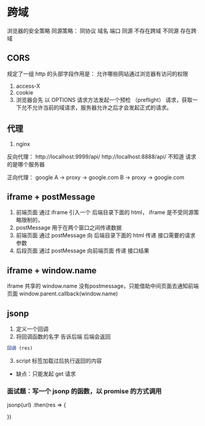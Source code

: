 # 跨域
  浏览器的安全策略
  同源策略：
  同协议 域名 端口 同源 不存在跨域
  不同源 存在跨域

## CORS
  规定了一组 http 的头部字段作用是：
  允许哪些网站通过浏览器有访问的权限
  1. access-X
  2. cookie
  3. 浏览器会先 以 OPTIONS 请求方法发起一个预检
    （preflight） 请求，获取一下允不允许当前的域请求，服务器允许之后才会发起正式的请求。

## 代理
  1. nginx

  反向代理：
  http://localhost:9999/api/
  http://localhost:8888/api/
  不知道 请求的是哪个服务器

  正向代理：
  google
  A -> proxy -> google.com
  B -> proxy -> google.com

## iframe + postMessage
  1. 前端页面 通过 iframe 引入一个 后端目录下面的 html，
    iframe 是不受同源策略限制的，
  2. postMessage 用于在两个窗口之间传递数据
  3. 前端页面 通过 postMessage 向 后端目录下面的 html 传递
    接口需要的请求参数
  4. 后段页面 通过 postMessage 向前端页面 传递 接口结果

## iframe + window.name
  iframe 共享的 window.name 
  没有postmessage，只能借助中间页面去通知前端页面 
  window.parent.callback(window.name)

## jsonp
  1. 定义一个回调
  2. 将回调函数的名字 告诉后端 后端会返回
  ```js
  回调 (res)
  ```
  3. script 标签加载过后执行返回的内容

  - 缺点：只能发起 get 请求

### 面试题：写一个 jsonp 的函数，以 promise 的方式调用
  jsonp(url)
  .then(res => {

  })